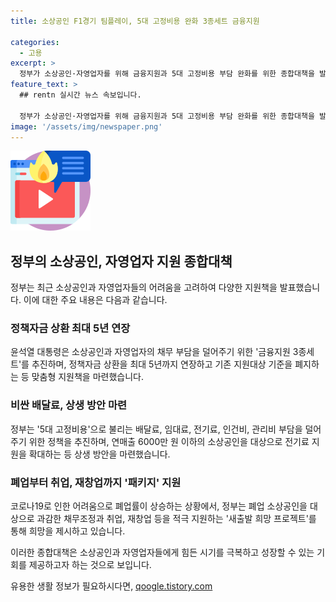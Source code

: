 ```yaml
---
title: 소상공인 F1경기 팀플레이, 5대 고정비용 완화 3종세트 금융지원

categories:
  - 고용
excerpt: >
  정부가 소상공인·자영업자를 위해 금융지원과 5대 고정비용 부담 완화를 위한 종합대책을 발표했다. 정책자금 상환을 최대 5년까지 연장하고 지원대상 기준을 폐지하여 적용되는 금리도 낮추며, 배달료·임대료·전기료 등의 부담을 완화하기 위한 정책도 마련되었다. 또한, 스마트·디지털 기술 도입을 지원하고 폐업부터 취업·재창업까지 패키지 지원 프로그램을 통해 소상공인을 지원할 예정이다.
feature_text: >
  ## rentn 실시간 뉴스 속보입니다.

  정부가 소상공인·자영업자를 위해 금융지원과 5대 고정비용 부담 완화를 위한 종합대책을 발표했다. 정책자금 상환을 최대 5년까지 연장하고 지원대상 기준을 폐지하여 적용되는 금리도 낮추며, 배달료·임대료·전기료 등의 부담을 완화하기 위한 정책도 마련되었다. 또한, 스마트·디지털 기술 도입을 지원하고 폐업부터 취업·재창업까지 패키지 지원 프로그램을 통해 소상공인을 지원할 예정이다.
image: '/assets/img/newspaper.png'
---
```


<p><img src="/assets/img/news.png" alt="rentncar 속보" /></p>

<h2 data-ke-size="size26">정부의 소상공인, 자영업자 지원 종합대책</h2>

<p>정부는 최근 소상공인과 자영업자들의 어려움을 고려하여 다양한 지원책을 발표했습니다. 이에 대한 주요 내용은 다음과 같습니다.</p>

<h3>정책자금 상환 최대 5년 연장</h3>

<p data-ke-size="size16">윤석열 대통령은 소상공인과 자영업자의 채무 부담을 덜어주기 위한 '금융지원 3종세트'를 추진하며, 정책자금 상환을 최대 5년까지 연장하고 기존 지원대상 기준을 폐지하는 등 맞춤형 지원책을 마련했습니다.</p>

<h3>비싼 배달료, 상생 방안 마련</h3>

<p data-ke-size="size16">정부는 '5대 고정비용'으로 불리는 배달료, 임대료, 전기료, 인건비, 관리비 부담을 덜어주기 위한 정책을 추진하며, 연매출 6000만 원 이하의 소상공인을 대상으로 전기료 지원을 확대하는 등 상생 방안을 마련했습니다.</p>

<h3>폐업부터 취업, 재창업까지 '패키지' 지원</h3>

<p data-ke-size="size16">코로나19로 인한 어려움으로 폐업률이 상승하는 상황에서, 정부는 폐업 소상공인을 대상으로 과감한 채무조정과 취업, 재창업 등을 적극 지원하는 '새출발 희망 프로젝트'를 통해 희망을 제시하고 있습니다.</p>

<p>이러한 종합대책은 소상공인과 자영업자들에게 힘든 시기를 극복하고 성장할 수 있는 기회를 제공하고자 하는 것으로 보입니다.</p>
유용한 생활 정보가 필요하시다면, <a href="https://qoogle.tistory.com" rel="dofollow">qoogle.tistory.com</a>


